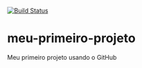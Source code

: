 [![Build Status](https://travis-ci.org/eduardodornellas/meu-primeiro-projeto.svg?branch=master)](https://travis-ci.org/eduardodornellas/meu-primeiro-projeto)
# meu-primeiro-projeto
Meu primeiro projeto usando o GitHub
